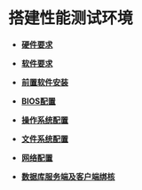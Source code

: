 # 搭建性能测试环境<a name="ZH-CN_TOPIC_0263913276"></a>

-   **[硬件要求](硬件要求.md)**

-   **[软件要求](软件要求.md)**

-   **[前置软件安装](前置软件安装.md)**

-   **[BIOS配置](BIOS配置.md)**

-   **[操作系统配置](操作系统配置.md)**

-   **[文件系统配置](文件系统配置.md)**

-   **[网络配置](网络配置.md)**

-   **[数据库服务端及客户端绑核](数据库服务端及客户端绑核.md)**
